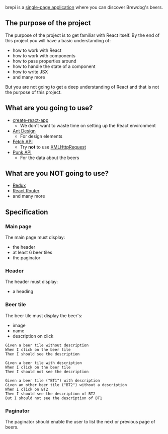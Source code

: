 brepi is a
[single-page application](https://en.wikipedia.org/wiki/Single-page_application)
where you can discover Brewdog's beers.

## The purpose of the project

The purpose of the project is to get familiar with React itself. By the end of
this project you will have a basic understanding of:

- how to work with React
- how to work with components
- how to pass properties around
- how to handle the state of a component
- how to write JSX
- and many more

But you are not going to get a deep understanding of React and that is not the
purpose of this project.

## What are you going to use?

- [create-react-app](https://github.com/facebook/create-react-app)
  - We don't want to waste time on setting up the React environment
- [Ant Design](https://ant.design/)
  - For design elements
- [Fetch API](https://developer.mozilla.org/en-US/docs/Web/API/Fetch_API)
  - Try **not** to use
    [XMLHttpRequest](https://developer.mozilla.org/en-US/docs/Web/API/XMLHttpRequest)
- [Punk API](https://punkapi.com/)
  - For the data about the beers

## What are you NOT going to use?

- [Redux](https://redux.js.org/)
- [React Router](https://reacttraining.com/react-router/)
- and many more

## Specification

### Main page

The main page must display:

- the header
- at least 6 beer tiles
- the paginator

### Header

The header must display:

- a heading

### Beer tile

The beer tile must display the beer's:

- image
- name
- description on click

```gherkin
Given a beer tile without description
When I click on the beer tile
Then I should see the description

Given a beer tile with description
When I click on the beer tile
Then I should not see the description

Given a beer tile ("BT1") with description
Given an other beer tile ("BT2") without a description
When I click on BT2
Then I should see the description of BT2
But I should not see the description of BT1
```

### Paginator

The paginator should enable the user to list the next or previous page of beers.
